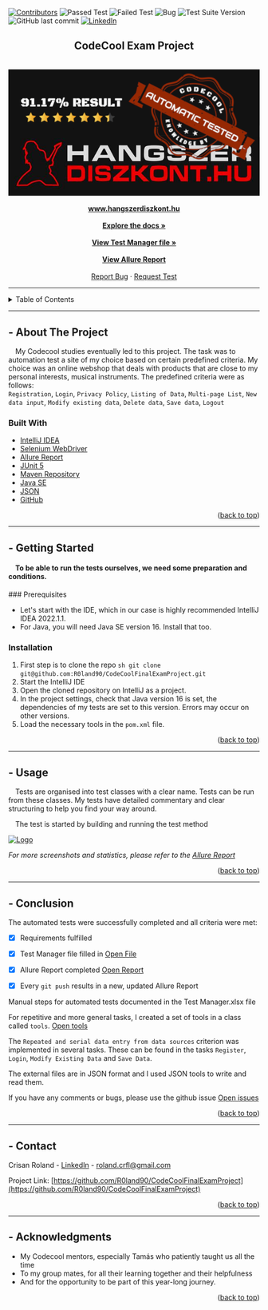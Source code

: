 <div id="top"></div>
<!--
*** Thanks for checking out the Best-README-Template. If you have a suggestion
*** that would make this better, please fork the repo and create a pull request
*** or simply open an issue with the tag "enhancement".
*** Don't forget to give the project a star!
*** Thanks again! Now go create something AMAZING! :D
-->



<!-- PROJECT SHIELDS -->
<!--
*** I'm using markdown "reference style" links for readability.
*** Reference links are enclosed in brackets [ ] instead of parentheses ( ).
*** See the bottom of this document for the declaration of the reference variables
*** for contributors-url, forks-url, etc. This is an optional, concise syntax you may use.
*** https://www.markdownguide.org/basic-syntax/#reference-style-links
-->
[![Contributors][contributors-shield]][contributors-url]
<img alt="Passed Test" src="https://img.shields.io/badge/Passed%20test-31-green">
<img alt="Failed Test" src="https://img.shields.io/badge/Failed%20test-3-red">
<img alt="Bug" src="https://img.shields.io/badge/Bug-4-orange">
<img alt="Test Suite Version" src="https://img.shields.io/badge/Test suit version-1.4-darkblue">
<img alt="GitHub last commit" src="https://img.shields.io/github/last-commit/R0land90/CodeCoolFinalExamProject">
[![LinkedIn][linkedin-shield]][linkedin-url]
<h2 align="center">CodeCool Exam Project</h2>
<!-- PROJECT LOGO -->
<br />
<div align="center">
  <a href="https://www.hangszerdiszkont.hu">
    <img src="images/logo.png" alt="Logo" class="responsive">
  </a>



  <p align="center">
    <a href="https://hangszerdiszkont.hu"><strong>www.hangszerdiszkont.hu</strong></a>
    <br />
    <br />
    <a href="https://github.com/R0land90/CodeCoolFinalExamProject#readme"><strong>Explore the docs »</strong></a>
    <br />
    <br />
    <a href="https://docs.google.com/spreadsheets/d/1UBBZAuH0J5V6GjJOi3nL8mq-TLWs1g8t2Musju8R_m4/edit?usp=sharing"><strong>View Test Manager file »</strong></a>
    <br />
    <br />
    <a href="https://r0land90.github.io/CodeCoolFinalExamProject/20/"><strong>View Allure Report</strong></a>
    <br />
    <br />
    <a href="https://github.com/R0land90/CodeCoolFinalExamProject/issues">Report Bug</a>
    ·
    <a href="https://github.com/R0land90/CodeCoolFinalExamProject/issues">Request Test</a>
  </p>
</div>

<HR>

<!-- TABLE OF CONTENTS -->
<details>
  <summary>Table of Contents</summary>
  <ol>
    <li>
      <a href="#about-the-project">About The Project</a>
      <ul>
        <li><a href="#built-with">Built With</a></li>
      </ul>
    </li>
    <li>
      <a href="#getting-started">Getting Started</a>
      <ul>
        <li><a href="#prerequisites">Prerequisites</a></li>
        <li><a href="#installation">Installation</a></li>
      </ul>
    </li>
    <li><a href="#usage">Usage</a></li>
    <li><a href="#contributing">Contributing</a></li>
    <li><a href="#contact">Contact</a></li>
    <li><a href="#acknowledgments">Acknowledgments</a></li>
  </ol>
</details>


<HR>

<!-- ABOUT THE PROJECT -->
## - About The Project

&emsp;My Codecool studies eventually led to this project. The task was to automation test a site of my choice based on certain predefined criteria. My choice was an online webshop that deals with products that are close to my personal interests, musical instruments.
The predefined criteria were as follows: <br />  `Registration`, `Login`, `Privacy Policy`, `Listing of Data`, `Multi-page List`, `New data input`, `Modify existing data`, `Delete data`, `Save data`, `Logout`




### Built With


* [IntelliJ IDEA](https://www.jetbrains.com/)
* [Selenium WebDriver](https://www.selenium.dev/)
* [Allure Report](https://qameta.io/allure-report/)
* [JUnit 5](https://junit.org/junit5/)
* [Maven Repository](https://mvnrepository.com/)
* [Java SE](https://www.oracle.com/java/)
* [JSON](https://www.json.org/json-en.html)
* [GitHub](https://github.com/)

<p align="right">(<a href="#top">back to top</a>)</p>

<HR>

<!-- GETTING STARTED -->
## - Getting Started

<h4>&emsp;To be able to run the tests ourselves, we need some preparation and conditions.</h3>  
### Prerequisites
<ul>
   <li>Let's start with the IDE, which in our case is highly recommended IntelliJ IDEA 2022.1.1.</li>

<li>For Java, you will need Java SE version 16. Install that too.</li>
</ul>

### Installation

1. First step is to clone the repo
   ```sh git clone git@github.com:R0land90/CodeCoolFinalExamProject.git```
2. Start the IntelliJ IDE
3. Open the cloned repository on IntelliJ as a project.
4. In the project settings, check that Java version 16 is set, the dependencies of my tests are set to this version. Errors may occur on other versions.
5. Load the necessary tools in the `pom.xml` file.


<p align="right">(<a href="#top">back to top</a>)</p>

<HR>

<!-- USAGE EXAMPLES -->
## - Usage
&emsp;Tests are organised into test classes with a clear name. Tests can be run from these classes.
My tests have detailed commentary and clear structuring to help you find your way around.<br />
<p>&emsp;The test is started by building and running the test method</p>

<div align="left">
  <a href="https://hangszerdiszkont.hu">
    <img src="images/screenshotCode1.png" alt="Logo" width="800" height="1024">
  </a>

_For more screenshots and statistics, please refer to the [Allure Report](https://r0land90.github.io/CodeCoolFinalExamProject/20/)_

<p align="right">(<a href="#top">back to top</a>)</p>

<HR>

## - Conclusion
The automated tests were successfully completed and all criteria were met:<br />

- [x] Requirements fulfilled
- [x] Test Manager file filled in [Open File](https://docs.google.com/spreadsheets/d/1UBBZAuH0J5V6GjJOi3nL8mq-TLWs1g8t2Musju8R_m4/edit?usp=sharing)
- [x] Allure Report completed [Open Report](https://r0land90.github.io/CodeCoolFinalExamProject/20/)
- [x] Every `git push` results in a new, updated Allure Report <br />


Manual steps for automated tests documented in the Test Manager.xlsx file

For repetitive and more general tasks, I created a set of tools in a class called `tools`. [Open tools](https://github.com/R0land90/CodeCoolFinalExamProject/blob/main/src/main/java/Tools.java)

The `Repeated and serial data entry from data sources` criterion was implemented in several tasks. These can be found in the tasks `Register`, `Login`, `Modify Existing Data` and `Save Data`. <br>

The external files are in JSON format and I used JSON tools to write and read them.

If you have any comments or bugs, please use the github issue
[Open issues](https://github.com/R0land90/CodeCoolFinalExamProject/issues)

<p align="right">(<a href="#top">back to top</a>)</p>

<HR>

<!-- CONTACT -->
## - Contact

Crisan Roland - [LinkedIn](https://www.linkedin.com/in/roland-crisan-9729b554/) - roland.crfl@gmail.com

Project Link: [https://github.com/R0land90/CodeCoolFinalExamProject](https://github.com/R0land90/CodeCoolFinalExamProject)

<p align="right">(<a href="#top">back to top</a>)</p>

<HR>

<!-- ACKNOWLEDGMENTS -->
## - Acknowledgments

* My Codecool mentors, especially Tamás who patiently taught us all the time
* To my group mates, for all their learning together and their helpfulness
* And for the opportunity to be part of this year-long journey.

<p align="right">(<a href="#top">back to top</a>)</p>



<!-- MARKDOWN LINKS & IMAGES -->
<!-- https://www.markdownguide.org/basic-syntax/#reference-style-links -->
[contributors-shield]: https://img.shields.io/badge/Test_Status-91.17-green
[contributors-url]: https://github.com/github_username/repo_name/graphs/contributors
[forks-shield]: https://img.shields.io/github/forks/github_username/repo_name.svg?style=for-the-badge
[forks-url]: https://github.com/github_username/repo_name/network/members
[issues-shield]: https://img.shields.io/github/issues/github_username/repo_name.svg?style=for-the-badge
[issues-url]: https://github.com/github_username/repo_name/issues
[linkedin-shield]: https://img.shields.io/badge/-LinkedIn-black.svg?&logo=linkedin&colorB=555
[linkedin-url]: https://www.linkedin.com/in/roland-crisan-9729b554/
[product-screenshot]: images/screenshot.png
